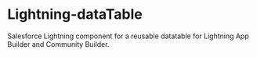 # Lightning-dataTable
Salesforce Lightning component for a reusable datatable for Lightning App Builder and Community Builder.
